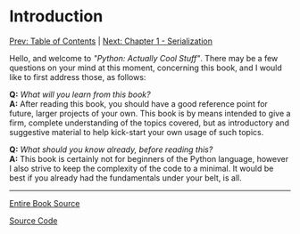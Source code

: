# Introduction

[Prev: Table of Contents](./table-of-contents.md) | [Next: Chapter 1 - Serialization](./chapter01.md)

Hello, and welcome to *"Python: Actually Cool Stuff"*. There may be a few questions
on your mind at this moment, concerning this book, and I would like to first
address those, as follows:  

**Q:** *What will you learn from this book?*  
**A:** After reading this book, you should have a good reference point for future,
larger projects of your own. This book is by means intended to give a firm, complete
understanding of the topics covered, but as introductory and suggestive material to
help kick-start your own usage of such topics.  

**Q:** *What should you know already, before reading this?*  
**A:** This book is certainly not for beginners of the Python language, however
I also strive to keep the complexity of the code to a minimal. It would be best if
you already had the fundamentals under your belt, is all.

---

[Entire Book Source](https://github.com/zach-king/CoolPython)

[Source Code](https://github.com/zach-king/CoolPython/blob/master/source)
